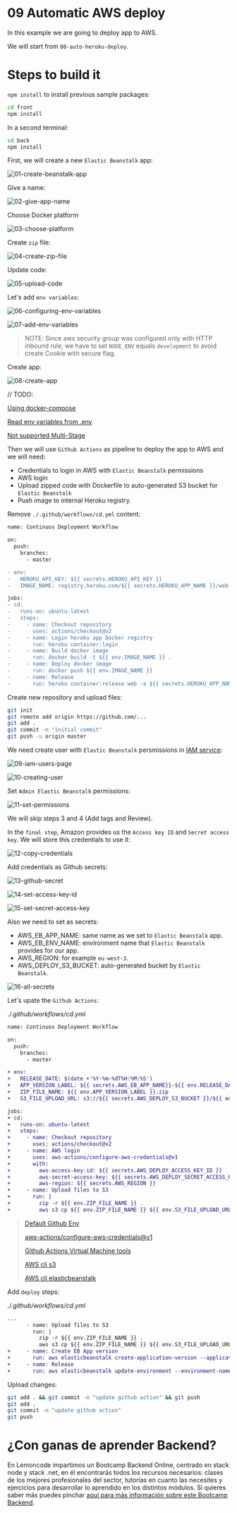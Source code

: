 # 09 Automatic AWS deploy

In this example we are going to deploy app to AWS.

We will start from `08-auto-heroku-deploy`.

# Steps to build it

`npm install` to install previous sample packages:

```bash
cd front
npm install

```

In a second terminal:

```bash
cd back
npm install

```

First, we will create a new `Elastic Beanstalk` app:

![01-create-beanstalk-app](./readme-resources/01-create-beanstalk-app.png)

Give a name:

![02-give-app-name](./readme-resources/02-give-app-name.png)

Choose Docker platform

![03-choose-platform](./readme-resources/03-choose-platform.png)

Create `zip` file:

![04-create-zip-file](./readme-resources/04-create-zip-file.png)

Update code:

![05-upload-code](./readme-resources/05-upload-code.png)

Let's add `env variables`:

![06-configuring-env-variables](./readme-resources/06-configuring-env-variables.png)

![07-add-env-variables](./readme-resources/07-add-env-variables.png)

> NOTE: Since aws security group was configured only with HTTP inbound rule, we have to set `NODE_ENV` equals `development` to avoid create Cookie with secure flag.

Create app:

![08-create-app](./readme-resources/08-create-app.png)

// TODO: 

[Using docker-compose](https://docs.aws.amazon.com/elasticbeanstalk/latest/dg/single-container-docker-configuration.html)

[Read env variables from .env](https://docs.aws.amazon.com/elasticbeanstalk/latest/dg/create_deploy_docker.container.console.html#docker-env-cfg.env-variables)

[Not supported Multi-Stage](https://github.com/aws/elastic-beanstalk-roadmap/issues/60)

Then we will use `Github Actions` as pipeline to deploy the app to AWS and we will need:

- Credentials to login in AWS with `Elastic Beanstalk` permissions
- AWS login
- Upload zipped code with Dockerfile to auto-generated S3 bucket for `Elastic Beanstalk`
- Push image to internal Heroku registry.

Remove `./.github/workflows/cd.yml` content:

```diff
name: Continuos Deployment Workflow

on:
  push:
    branches:
      - master

- env:
-   HEROKU_API_KEY: ${{ secrets.HEROKU_API_KEY }}
-   IMAGE_NAME: registry.heroku.com/${{ secrets.HEROKU_APP_NAME }}/web

jobs:
- cd:
-   runs-on: ubuntu-latest
-   steps:
-     - name: Checkout repository
-       uses: actions/checkout@v2
-     - name: Login heroku app Docker registry
-       run: heroku container:login
-     - name: Build docker image
-       run: docker build -t ${{ env.IMAGE_NAME }} .
-     - name: Deploy docker image
-       run: docker push ${{ env.IMAGE_NAME }}
-     - name: Release
-       run: heroku container:release web -a ${{ secrets.HEROKU_APP_NAME }}

```

Create new repository and upload files:

```bash
git init
git remote add origin https://github.com/...
git add .
git commit -m "initial commit"
git push -u origin master

```

We need create user with `Elastic Beanstalk` persmissions in [IAM service](https://aws.amazon.com/iam/):

![09-iam-users-page](./readme-resources/09-iam-users-page.png)

![10-creating-user](./readme-resources/10-creating-user.png)


Set `Admin Elastic Beanstalk` permissions:

![11-set-permissions](./readme-resources/11-set-permissions.png)

We will skip steps 3 and 4 (Add tags and Review).

In the `final step`, Amazon provides us the `Access key ID` and `Secret access key`. We will store this credentials to use it:

![12-copy-credentials](./readme-resources/12-copy-credentials.png)

Add credentials as Github secrets:

![13-github-secret](./readme-resources/13-github-secret.png)

![14-set-access-key-id](./readme-resources/14-set-access-key-id.png)

![15-set-secret-access-key](./readme-resources/15-set-secret-access-key.png)

Also we need to set as secrets:

- AWS_EB_APP_NAME: same name as we set to `Elastic Beanstalk` app.
- AWS_EB_ENV_NAME: environment name that `Elastic Beanstalk` provides for our app.
- AWS_REGION: for example `eu-west-3`.
- AWS_DEPLOY_S3_BUCKET: auto-generated bucket by `Elastic Beanstalk`.

![16-all-secrets](./readme-resources/16-all-secrets.png)

Let's upate the `Github Actions`:

_./.github/workflows/cd.yml_

```diff
name: Continuos Deployment Workflow

on:
  push:
    branches:
      - master

+ env:
+   RELEASE_DATE: $(date +'%Y-%m-%dT%H:%M:%S')
+   APP_VERSION_LABEL: ${{ secrets.AWS_EB_APP_NAME}}-${{ env.RELEASE_DATE }}-$GITHUB_SHA
+   ZIP_FILE_NAME: ${{ env.APP_VERSION_LABEL }}.zip
+   S3_FILE_UPLOAD_URL: s3://${{ secrets.AWS_DEPLOY_S3_BUCKET }}/${{ env.ZIP_FILE_NAME }}

jobs:
+ cd:
+   runs-on: ubuntu-latest
+   steps:
+     - name: Checkout repository
+       uses: actions/checkout@v2
+     - name: AWS login
+       uses: aws-actions/configure-aws-credentials@v1
+       with:
+         aws-access-key-id: ${{ secrets.AWS_DEPLOY_ACCESS_KEY_ID }}
+         aws-secret-access-key: ${{ secrets.AWS_DEPLOY_SECRET_ACCESS_KEY }}
+         aws-region: ${{ secrets.AWS_REGION }}
+     - name: Upload files to S3
+       run: |
+         zip -r ${{ env.ZIP_FILE_NAME }} .
+         aws s3 cp ${{ env.ZIP_FILE_NAME }} ${{ env.S3_FILE_UPLOAD_URL }}

```

> [Default Github Env](https://docs.github.com/en/actions/reference/environment-variables#default-environment-variables)
>
> [aws-actions/configure-aws-credentials@v1](https://github.com/aws-actions/configure-aws-credentials)
>
> [Github Actions Virtual Machine tools](https://github.com/actions/virtual-environments/blob/ubuntu20/20210216.1/images/linux/Ubuntu2004-README.md)
>
> [AWS cli s3](https://awscli.amazonaws.com/v2/documentation/api/latest/reference/s3/index.html)
>
> [AWS cli elasticbeanstalk](https://awscli.amazonaws.com/v2/documentation/api/latest/reference/elasticbeanstalk/index.html)

Add `deploy` steps:

_./.github/workflows/cd.yml_

```diff
...
      - name: Upload files to S3
        run: |
          zip -r ${{ env.ZIP_FILE_NAME }} .
          aws s3 cp ${{ env.ZIP_FILE_NAME }} ${{ env.S3_FILE_UPLOAD_URL }}
+     - name: Create EB App version
+       run: aws elasticbeanstalk create-application-version --application-name ${{ secrets.AWS_APP_NAME}} --version-label ${{ env.APP_VERSION_LABEL }} --source-bundle S3Bucket=${{ secrets.AWS_DEPLOY_S3_BUCKET }},S3Key=${{ env.ZIP_FILE_NAME }} --no-auto-create-application
+     - name: Release
+       run: aws elasticbeanstalk update-environment --environment-name ${{ secrets.AWS_EB_ENV_NAME }} --version-label ${{ env.APP_VERSION_LABEL }}

```

Upload changes:

```bash
git add . && git commit -m "update github action" && git push
git add .
git commit -m "update github action"
git push

```

# ¿Con ganas de aprender Backend?

En Lemoncode impartimos un Bootcamp Backend Online, centrado en stack node y stack .net, en él encontrarás todos los recursos necesarios: clases de los mejores profesionales del sector, tutorías en cuanto las necesites y ejercicios para desarrollar lo aprendido en los distintos módulos. Si quieres saber más puedes pinchar [aquí para más información sobre este Bootcamp Backend](https://lemoncode.net/bootcamp-backend#bootcamp-backend/banner).
